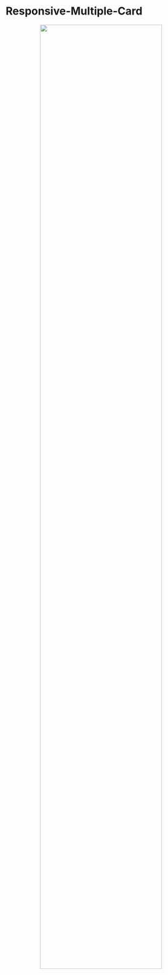 # Responsive-Multiple-Card
<p align="center"><img width="80%" src="https://github.com/VishvaAloka/Responsive-Multiple-Card/assets/144552160/12abfd39-2fb8-4fe3-aa9b-616b564c35d9"></p>

